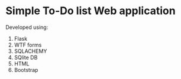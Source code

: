 # Simple To-Do list Web application 
Developed using:

1. Flask 
2. WTF forms
3. SQLACHEMY
4. SQlite DB
5. HTML
6. Bootstrap
